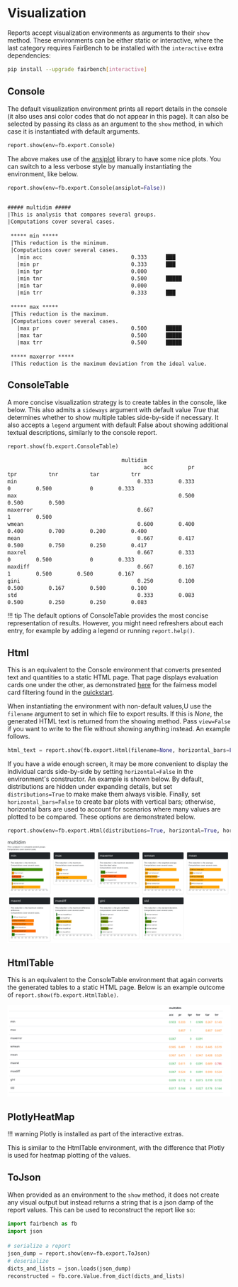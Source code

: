 # Visualization

Reports accept visualization environments as arguments to their `show` method.
These environments can be either static or interactive, where the last
category requires FairBench to be installed with the `interactive` extra
dependencies:

```bash
pip install --upgrade fairbench[interactive]
```

## Console

The default visualization environment prints all report
details in the console (it also uses ansi color codes
that do not appear in this page). It can also be
selected by passing its class as an argument
to the `show` method, in which case it is instantiated
with default arguments.

```python
report.show(env=fb.export.Console)
```

The above makes use of the [ansiplot](https://github.com/maniospas/ansiplot)
library to have some nice plots. You can switch
to a less verbose style by manually instantiating
the environment, like below.

```python
report.show(env=fb.export.Console(ansiplot=False))
```

<div style="overflow-y: scroll;height: 380px; margin-bottom: 30px;">

```
##### multidim #####
|This is analysis that compares several groups.
|Computations cover several cases.

 ***** min *****
 |This reduction is the minimum.
 |Computations cover several cases.
   |min acc                            0.333      ███ 
   |min pr                             0.333      ███ 
   |min tpr                            0.000       
   |min tnr                            0.500      █████ 
   |min tar                            0.000       
   |min trr                            0.333      ███ 
 
 ***** max *****
 |This reduction is the maximum.
 |Computations cover several cases.
   |max pr                             0.500      █████ 
   |max tar                            0.500      █████ 
   |max trr                            0.500      █████ 
 
 ***** maxerror *****
 |This reduction is the maximum deviation from the ideal value.
 |Computations cover several cases.
   |maxerror acc                       0.667      ██████▌ 
   |maxerror tpr                       1.000      ██████████ 
   |maxerror tnr                       0.500      █████ 
 
 ***** wmean *****
 |This reduction is the weighted average.
 |Computations cover several cases.
   |wmean acc                          0.600      ██████ 
   |wmean pr                           0.400      ████ 
   |wmean tpr                          0.400      ████ 
   |wmean tnr                          0.700      ███████ 
   |wmean tar                          0.200      ██ 
   |wmean trr                          0.400      ████ 
 
 ***** mean *****
 |This reduction is the average.
 |Computations cover several cases.
   |mean acc                           0.667      ██████▌ 
   |mean pr                            0.417      ████ 
   |mean tpr                           0.500      █████ 
   |mean tnr                           0.750      ███████▌ 
   |mean tar                           0.250      ██▌ 
   |mean trr                           0.417      ████ 
 
 ***** maxrel *****
 |This reduction is the maximum relative difference.
 |Computations cover several cases.
   |maxrel acc                         0.667      ██████▌ 
   |maxrel pr                          0.333      ███ 
   |maxrel tpr                         0.000       
   |maxrel tnr                         0.500      █████ 
   |maxrel tar                         0.000       
   |maxrel trr                         0.333      ███ 
 
 ***** maxdiff *****
 |This reduction is the maximum difference.
 |Computations cover several cases.
   |maxdiff acc                        0.667      ██████▌ 
   |maxdiff pr                         0.167      █▌ 
   |maxdiff tpr                        1.000      ██████████ 
   |maxdiff tnr                        0.500      █████ 
   |maxdiff tar                        0.500      █████ 
   |maxdiff trr                        0.167      █▌ 
 
 ***** gini *****
 |This reduction is the gini coefficient.
 |Computations cover several cases.
   |gini acc                           0.250      ██▌ 
   |gini pr                            0.100      █ 
   |gini tpr                           0.500      █████ 
   |gini tnr                           0.167      █▌ 
   |gini tar                           0.500      █████ 
   |gini trr                           0.100      █ 
 
 ***** std *****
 |This reduction is the standard deviation.
 |Computations cover several cases.
   |std acc                            0.333      ███ 
   |std pr                             0.083      ▌ 
   |std tpr                            0.500      █████ 
   |std tnr                            0.250      ██▌ 
   |std tar                            0.250      ██▌ 
   |std trr                            0.083      ▌ 
```
</div>

## ConsoleTable

A more concise visualization strategy is to create
tables in the console, like below. This also admits
a `sideways` argument with default value *True*
that determines whether to show
multiple tables side-by-side if necessary.
It also accepts a `legend` argument with default False
about showing additional textual descriptions,
similarly to the console report.

```python
report.show(fb.export.ConsoleTable)
```

```
                                    multidim                                                                   
                                           acc           pr          tpr          tnr          tar          trr
min                                      0.333        0.333            0        0.500            0        0.333
max                                                   0.500                                  0.500        0.500
maxerror                                 0.667                         1        0.500                          
wmean                                    0.600        0.400        0.400        0.700        0.200        0.400
mean                                     0.667        0.417        0.500        0.750        0.250        0.417
maxrel                                   0.667        0.333            0        0.500            0        0.333
maxdiff                                  0.667        0.167            1        0.500        0.500        0.167
gini                                     0.250        0.100        0.500        0.167        0.500        0.100
std                                      0.333        0.083        0.500        0.250        0.250        0.083
```

!!! tip
    The default options of ConsoleTable provides the most concise representation of results.
    However, you might need refreshers about each entry, for example by adding a legend
    or running `report.help()`.

## Html

This is an equivalent to the Console environment that converts
presented text and quantities to a static HTML page. That page 
displays evaluation cards one under the other, as demonstrated
[here](../documentation/example_html.html) for the fairness 
model card filtering found in the [quickstart](../quickstart.md). 

When instantiating the environment with non-default values,U
use the `filename` argument to set in which file to export results. 
If this is *None*, the generated HTML text is returned from the
showing method. Pass `view=False` if you want to write to the file
without showing anything instead. An example follows.

```python
html_text = report.show(fb.export.Html(filename=None, horizontal_bars=False)) 
```

If you have a wide enough screen, it may be more convenient to display 
the individual cards side-by-side by setting `horizontal=False` 
in the environment's constructor. An example is shown below.
By default, distributions are hidden under expanding 
details, but set `distributions=True` to make make them
always visible. Finally, set `horizontal_bars=False` to 
create bar plots with vertical bars; otherwise, horizontal
bars are used to account for scenarios where many values
are plotted to be compared. These options are demonstrated below.

```python
report.show(env=fb.export.Html(distributions=True, horizontal=True, horizontal_bars=True))
```

![html_horizontal.png](html_horizontal.png)




## HtmlTable

This is an equivalent to the ConsoleTable environment that
again converts the generated tables to a static HTML page.
Below is an example outcome of `report.show(fb.export.HtmlTable)`.

![html_table.png](html_table.png)

## PlotlyHeatMap

!!! warning
    Plotly is installed as part of the interactive extras.

This is similar to the HtmlTable environment, with the 
difference that Plotly is used for heatmap plotting of
the values.


## ToJson

When provided as an environment to the `show` method, it does
not create any visual output but instead returns a string
that is a json damp of the report values. This can be used
to reconstruct the report like so:

```python
import fairbench as fb
import json

# serialize a report
json_dump = report.show(env=fb.export.ToJson)
# deserialize
dicts_and_lists = json.loads(json_dump)
reconstructed = fb.core.Value.from_dict(dicts_and_lists)
```
